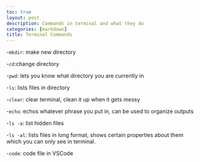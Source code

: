 ```yaml
---
toc: true
layout: post
description: Commands in terminal and what they do
categories: [markdown]
title: Terminal Commands
---
```


-`mkdir`: make new directory

-`cd`:change directory

-`pwd`: lets you know what directory you are currently in

-`ls`: lists files in directory

-`clear`: clear terminal, clean it up when it gets messy

-`echo`: echos whatever phrase you put in, can be used to organize outputs

-`ls -a`: list hidden files

-`ls -al`: lists files in long format, shows certain properties about them which you can only see in terminal.

-`code`: code file in VSCode
